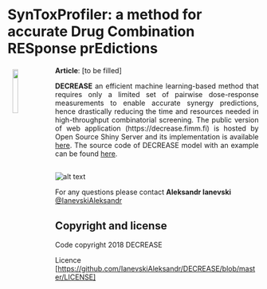 # SynToxProfiler: a method for accurate Drug Combination RESponse prEdictions



<a href="https://synergyfinder.fimm.fi"><img style="width:15%" width = "15%" src="http://syntoxprofiler.fimm.fi/howto/FigWorkFlow.png" align="left" hspace="10" vspace="6"></a>

**Article**: [to be filled]

<p style="text-align:justify;"> <b>DECREASE</b> an efficient machine learning-based method that requires only a limited set of pairwise dose-response measurements to enable accurate synergy predictions, hence drastically reducing the time and resources needed in high-throughput combinatorial screening. The public version of web application (https://decrease.fimm.fi) is hosted by Open Source Shiny Server and its implementation is available <a href="https://github.com/IanevskiAleksandr/DECREASE/archive/master.zip">here</a>. The source code of DECREASE model with an example can be found <a href="https://github.com/IanevskiAleksandr/DECREASE/tree/master/DECREASE_model_example">here</a>.</p>

##


![alt text](https://cdn.rawgit.com/IanevskiAleksandr/DECREASE/49e1e8f9/www/main.png)


For any questions please contact **Aleksandr Ianevski** [@IanevskiAleksandr](aleksandr.ianevski@helsinki.fi)

## Copyright and license

Code copyright 2018 DECREASE

Licence [https://github.com/IanevskiAleksandr/DECREASE/blob/master/LICENSE]
